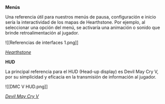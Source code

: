 
**Menús**

Una referencia útil para nuestros menús de pausa, configuración e inicio sería la interactividad de los mapas de Hearthstone. Por ejemplo, al seleccionar una opción del menú, se activaría una animación o sonido que brinde retroalimentación al jugador.

![[Referencias de interfaces 1.png]]

*[Hearthstone](https://www.youtube.com/watch?v=TDRxNMzsnaQ&ab_channel=Veetcee)*

**HUD**

La principal referencia para el HUD (Head-up display) es Devil May Cry V, por su simplicidad y eficacia en la transmisión de información al jugador.

![[DMC V HUD.png]]

*[Devil May Cry V](https://youtu.be/HBUT7RJdxVc?si=ChOni9BbWTr0LXXP)*
